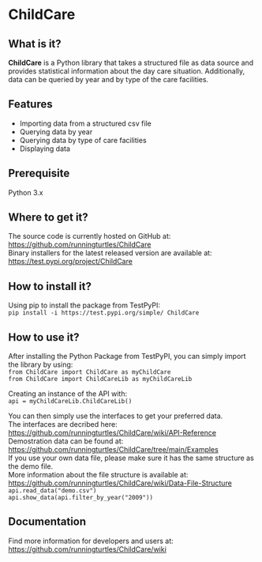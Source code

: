 # ChildCare
## What is it?

**ChildCare** is a Python library that takes a structured file as data source and provides statistical information about the day care situation. Additionally, data can be queried by year and by type of the care facilities.

## Features

- Importing data from a structured csv file
- Querying data by year
- Querying data by type of care facilities
- Displaying data 

## Prerequisite
Python 3.x

## Where to get it?

The source code is currently hosted on GitHub at: https://github.com/runningturtles/ChildCare  
Binary installers for the latest released version are available at: https://test.pypi.org/project/ChildCare

## How to install it?

Using pip to install the package from TestPyPI:   
`pip install -i https://test.pypi.org/simple/ ChildCare`  

## How to use it?

After installing the Python Package from TestPyPI, you can simply import the library by using:  
`from ChildCare import ChildCare as myChildCare`  
`from ChildCare import ChildCareLib as myChildCareLib`  

Creating an instance of the API with:   
`api = myChildCareLib.ChildCareLib()`  

You can then simply use the interfaces to get your preferred data.   
The interfaces are decribed here: https://github.com/runningturtles/ChildCare/wiki/API-Reference  
Demostration data can be found at: https://github.com/runningturtles/ChildCare/tree/main/Examples  
If you use your own data file, please make sure it has the same structure as the demo file.   
More information about the file structure is available at: https://github.com/runningturtles/ChildCare/wiki/Data-File-Structure
`api.read_data("demo.csv")`  
`api.show_data(api.filter_by_year("2009"))`  

## Documentation
Find more information for developers and users at:  
https://github.com/runningturtles/ChildCare/wiki
